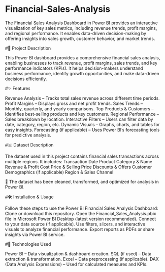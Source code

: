 # Financial-Sales-Analysis
The Financial Sales Analysis Dashboard in Power BI provides an interactive visualization of key sales metrics, including revenue trends, profit margins, and regional performance. It enables data-driven decision-making by offering insights into sales growth, customer behavior, and market trends.

#📌 Project Description

This Power BI dashboard provides a comprehensive financial sales analysis, enabling businesses to track revenue, profit margins, sales trends, and key performance indicators (KPIs). It helps decision-makers understand business performance, identify growth opportunities, and make data-driven decisions efficiently.

#✨ Features

Revenue Analysis – Tracks total sales revenue across different time periods.
Profit Margins – Displays gross and net profit trends.
Sales Trends – Monthly, quarterly, and yearly comparisons.
Top Products & Customers – Identifies best-selling products and key customers.
Regional Performance – Sales breakdown by location.
Interactive Filters – Users can filter data by date, category, region, etc.
Dynamic Visuals – Graphs, charts, and tables for easy insights.
Forecasting (if applicable) – Uses Power BI’s forecasting tools for predictive analysis.

#📊 Dataset Description

The dataset used in this project contains financial sales transactions across multiple regions. It includes:
Transaction Date
Product Category & Name
Revenue & Profit
Cost Price & Selling Price
Discounts & Offers
Customer Demographics (if applicable)
Region & Sales Channel

📌 The dataset has been cleaned, transformed, and optimized for analysis in Power BI.

#🛠 Installation & Usage

Follow these steps to use the Power BI Financial Sales Analysis Dashboard:
Clone or download this repository.
Open the Financial_Sales_Analysis.pbix file in Microsoft Power BI Desktop (latest version recommended).
Connect to your data source (if applicable).
Use filters, slicers, and interactive visuals to analyze financial performance.
Export reports as PDFs or share insights via Power BI service.



#🔧 Technologies Used

Power BI – Data visualization & dashboard creation.
SQL (if used) – Data extraction & transformation.
Excel – Data preprocessing (if applicable).
DAX (Data Analysis Expressions) – Used for calculated measures and KPIs.

